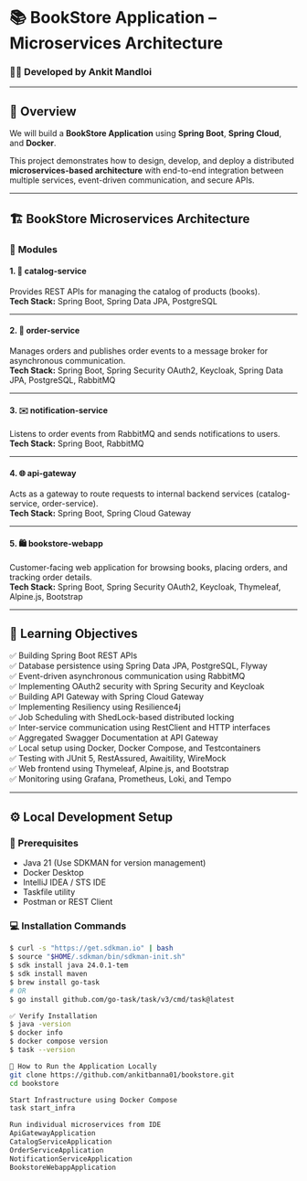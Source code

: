 # 📚 BookStore Application – Microservices Architecture

### 👨‍💻 Developed by **Ankit Mandloi**

---

## 🧠 Overview
We will build a **BookStore Application** using **Spring Boot**, **Spring Cloud**, and **Docker**.

This project demonstrates how to design, develop, and deploy a distributed **microservices-based architecture** with end-to-end integration between multiple services, event-driven communication, and secure APIs.

---

## 🏗️ BookStore Microservices Architecture

### 🧩 **Modules**

#### 1. 📖 catalog-service  
Provides REST APIs for managing the catalog of products (books).  
**Tech Stack:** Spring Boot, Spring Data JPA, PostgreSQL

---

#### 2. 🛒 order-service  
Manages orders and publishes order events to a message broker for asynchronous communication.  
**Tech Stack:** Spring Boot, Spring Security OAuth2, Keycloak, Spring Data JPA, PostgreSQL, RabbitMQ

---

#### 3. ✉️ notification-service  
Listens to order events from RabbitMQ and sends notifications to users.  
**Tech Stack:** Spring Boot, RabbitMQ

---

#### 4. 🌐 api-gateway  
Acts as a gateway to route requests to internal backend services (catalog-service, order-service).  
**Tech Stack:** Spring Boot, Spring Cloud Gateway

---

#### 5. 🛍️ bookstore-webapp  
Customer-facing web application for browsing books, placing orders, and tracking order details.  
**Tech Stack:** Spring Boot, Spring Security OAuth2, Keycloak, Thymeleaf, Alpine.js, Bootstrap

---

## 🎯 Learning Objectives

✅ Building Spring Boot REST APIs  
✅ Database persistence using Spring Data JPA, PostgreSQL, Flyway  
✅ Event-driven asynchronous communication using RabbitMQ  
✅ Implementing OAuth2 security with Spring Security and Keycloak  
✅ Building API Gateway with Spring Cloud Gateway  
✅ Implementing Resiliency using Resilience4j  
✅ Job Scheduling with ShedLock-based distributed locking  
✅ Inter-service communication using RestClient and HTTP interfaces  
✅ Aggregated Swagger Documentation at API Gateway  
✅ Local setup using Docker, Docker Compose, and Testcontainers  
✅ Testing with JUnit 5, RestAssured, Awaitility, WireMock  
✅ Web frontend using Thymeleaf, Alpine.js, and Bootstrap  
✅ Monitoring using Grafana, Prometheus, Loki, and Tempo  

---

## ⚙️ Local Development Setup

### 🧩 Prerequisites

- Java 21 (Use SDKMAN for version management)  
- Docker Desktop  
- IntelliJ IDEA / STS IDE  
- Taskfile utility  
- Postman or REST Client  

### 💻 Installation Commands

```bash
$ curl -s "https://get.sdkman.io" | bash
$ source "$HOME/.sdkman/bin/sdkman-init.sh"
$ sdk install java 24.0.1-tem
$ sdk install maven
$ brew install go-task
# OR
$ go install github.com/go-task/task/v3/cmd/task@latest

✅ Verify Installation
$ java -version
$ docker info
$ docker compose version
$ task --version

🚀 How to Run the Application Locally
git clone https://github.com/ankitbanna01/bookstore.git
cd bookstore

Start Infrastructure using Docker Compose
task start_infra

Run individual microservices from IDE
ApiGatewayApplication
CatalogServiceApplication
OrderServiceApplication
NotificationServiceApplication
BookstoreWebappApplication
